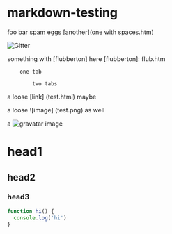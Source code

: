 # markdown-testing

foo bar [spam] eggs [another](one with spaces.htm)

[spam]: something-here

![Gitter](https://badges.gitter.im/Join%20Chat.svg "image title")

something with [flubberton] here
[flubberton]: flub.htm

```
	one tab

		two tabs
```

a loose [link]  (test.html) maybe

a loose ![image]  (test.png) as well

a ![gravatar](http://host.gravatar.com) image

 # head1

  ## head2

   ### head3

```js
function hi() {
  console.log('hi')
}
```
